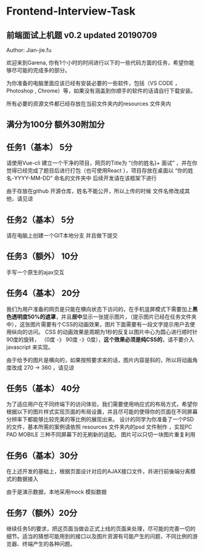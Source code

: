 # Frontend-Interview-Task

## 前端面试上机题 v0.2  updated 20190709

Author: Jian-jie.fu

欢迎来到Garena, 你有1个小时的时间进行以下的一些代码方面的任务，希望你能够尽可能的完成多的部分。

为你准备的电脑里面应该已经有安装必要的一些软件，包括（VS CODE ， Photoshop , Chrome）等，如果没有涵盖到你顺手的软件的话请自行下载安装。

所有必要的资源文件都已经存放在当前文件夹内的resources 文件夹内

## 满分为100分 额外30附加分

## 任务1（基本） 5分

请使用Vue-cli 建立一个干净的项目，网页的Title为 “{你的姓名}+ 面试”  ，并在你觉得已经完成了题目后进行打包（也可使用React ），项目存放在桌面以 “你的姓名-YYYY-MM-DD” 命名的文件夹中
后续开发请在该框架下进行


<span class="red">由于存放在github 开源仓库，姓名不能公开，所以上传的时候 文件名修改成其他，请见谅</span>

## 任务2（基本） 5分

请在电脑上创建一个GIT本地分支 并且做下提交

## 任务3（额外） 10分

手写一个原生的ajax交互

## 任务4（基本） 20分

我们为用户准备的网页是只能在横向状态下访问的，在手机竖屏模式下需要加上**黑色透明度50%的遮罩**，并且**居中**显示一张提示图片，（提示图片已经在任务文件夹中），这张图片需要有个CSS的动画效果，图片下面需要有一段文字提示用户去使用纵向的访问。
CSS 的动画效果是周期为1秒的反复以图片中心为圆心进行顺时针 90度的旋转， （0度 -》 90度 -》0度），**这个效果必须是纯CSS的**，请不要介入javascript 来实现。



<span class="red">由于给予的图片是横向的，如果按照要求来的话，图片内容是斜的，所以将动画角度改成 270 -> 360 ，请见谅</span>

## 任务5（基本） 40分

为了适应用户在不同终端下的访问体验，我们需要使用响应式的布局方式，希望你根据以下的图片样式实现页面的布局设置，并且尽可能的使得你的页面在不同屏幕分辨率下都能够比较完美的等比例的展现出来。
设计的同学为你准备了一个PSD的文件，基本所需的案例请依照 resources 文件夹内的psd 文件制作 ，实现PC PAD MOBILE 三种不同屏幕下的无刷新的适配。
图片可以只切一块图片重复利用

## 任务6（基本）30分

在上述开发的基础上，根据页面设计对应的AJAX接口文件，并进行前後端分离模式的数据接入

由于是演示数据，本地采用mock 模拟数据

## 任务7（额外）20分

继续任务5的要求，把这页面当做会正式上线的页面来处理，尽可能的完善一切的细节。适当的猜想可能用到的接口以及图片资源有可能产生的问题，不同比例的游览器、终端产生的各种问题。
